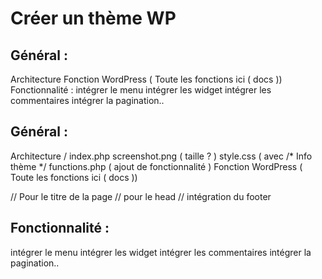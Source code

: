 Créer un thème WP
===================

Général :
-------------------
Architecture
Fonction WordPress ( Toute les fonctions ici ( docs ))
Fonctionnalité :
intégrer le menu
intégrer les widget
intégrer les commentaires
intégrer la pagination..

Général : 
-------------------
Architecture
/ 
index.php
screenshot.png ( taille ? ) 
style.css ( avec /* Info thème  */ 
functions.php ( ajout de fonctionnalité )
Fonction WordPress ( Toute les fonctions ici ( docs )) 
<?php wp_title(); ?>  // Pour le titre de la page <title> </title> 
<?php wp_head(); ?> // pour le head 
<?php wp_footer(); ?>  // intégration du footer 


Fonctionnalité : 
-------------------
intégrer le menu
intégrer les widget 
intégrer les commentaires
intégrer la pagination..




